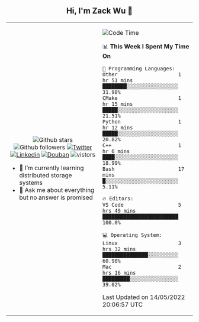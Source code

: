 <h2 align="center"> Hi, I'm Zack Wu 👋 </h2>

<table>
    <tr>
        <td valign="center" width="50%">
            <p align="center">
              <img src="https://img.shields.io/github/stars/izackwu?style=social" alt="Github stars" />
              <img src="https://img.shields.io/github/followers/izackwu?style=social" alt="Github followers" />
              <a href="https://twitter.com/_zackwu"><img src="https://img.shields.io/badge/@__zackwu-1DA1F2?style=flat&logo=Twitter&logoColor=white" alt="Twitter"/></a>
              <a href="https://www.linkedin.com/in/izackwu/?locale=en_US"><img src="https://img.shields.io/badge/@izackwu-0073b1?style=flat&logo=LinkedIn&logoColor=white" alt="Linkedin" /></a>
              <a href="https://www.douban.com/people/keith1"><img src="https://img.shields.io/badge/@keith1-007722?style=flat&logo=Douban&logoColor=white" alt="Douban" /></a>
              <img src="https://visitor-badge.glitch.me/badge?page_id=keithnull" alt="vistors" />
            </p>
            <ul>
                <li>🌱 I’m currently learning distributed storage systems</li>
                <li>💬 Ask me about everything but no answer is promised</li>
            </ul>
        </td>
       <td valign="top" width="50%">
    
<!--START_SECTION:waka-->
![Code Time](http://img.shields.io/badge/Code%20Time-0%20secs-blue)

📊 **This Week I Spent My Time On** 

```text
💬 Programming Languages: 
Other                    1 hr 51 mins        ████████░░░░░░░░░░░░░░░░░   31.98% 
CMake                    1 hr 15 mins        █████░░░░░░░░░░░░░░░░░░░░   21.51% 
Python                   1 hr 12 mins        █████░░░░░░░░░░░░░░░░░░░░   20.82% 
C++                      1 hr 6 mins         ████░░░░░░░░░░░░░░░░░░░░░   18.99% 
Bash                     17 mins             █░░░░░░░░░░░░░░░░░░░░░░░░   5.11%

🔥 Editors: 
VS Code                  5 hrs 49 mins       █████████████████████████   100.0%

💻 Operating System: 
Linux                    3 hrs 32 mins       ███████████████░░░░░░░░░░   60.98% 
Mac                      2 hrs 16 mins       █████████░░░░░░░░░░░░░░░░   39.02%

```


 Last Updated on 14/05/2022 20:06:57 UTC
<!--END_SECTION:waka-->
</td></tr>
</table>


